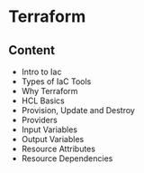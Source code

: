 # Terraform

## Content

- Intro to Iac
- Types of IaC Tools
- Why Terraform
- HCL Basics
- Provision, Update and Destroy
- Providers
- Input Variables
- Output Variables
- Resource Attributes
- Resource Dependencies

##
